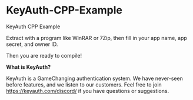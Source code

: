# KeyAuth-CPP-Example
KeyAuth CPP Example

Extract with a program like WinRAR or 7Zip, then fill in your app name, app secret, and owner ID.

Then you are ready to compile!

**What is KeyAuth?**

KeyAuth is a GameChanging authentication system. We have never-seen before features, and we listen to our customers.
Feel free to join https://keyauth.com/discord/ if you have questions or suggestions.
